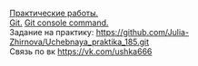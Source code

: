 [Практические работы.](https://github.com/KazGad/Srednii/files/7184122/default.docx)    
[Git.](https://github.com/KazGad/Srednii/files/7265476/Git.docx)
[Git console command.](https://github.com/KazGad/Srednii/files/7362260/git.console.command.1.docx)
<br> Задание на практику: https://github.com/Julia-Zhirnova/Uchebnaya_praktika_185.git
<br> Связь по вк https://vk.com/ushka666

